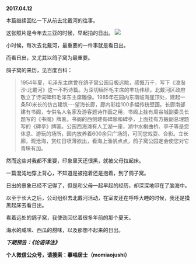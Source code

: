 
          
**2017.04.12**

本篇继续回忆一下从前去北戴河的往事。

这张照片是今年去三亚的时候，早起拍的日出。
![](http://imglf1.nosdn.127.net/img/U3VIK0Q0TFBVek14Z0xJc1o4UStaVE5ONGRZVVBHV1Zlc24raUNsM2VObz0.jpg)


小时候，每次去北戴河，最重要的一件事就是看日出。

而看日出，又尤其以鸽子窝为最重要。

鸽子窝的来历，见百度百科：
>1954年夏，毛泽东主席曾在鸽子窝公园目极远眺，感慨万千，写下《浪淘沙·北戴河》这一不朽诗篇。为深切缅怀毛主席的丰功伟绩，北戴河区政府敬立了诗词碑和毛泽东主席雕像。1985年在园内东南临海崖顶处，建起一条50米长的仿古建筑---望海长廊，廊内彩绘100多幅传统壁画。长廊南部建有书阁，专供名人名家及游客题诗作画之用，书阁上挂有周谷城副委员长题写的《书阁》牌匾。书阁的西侧建有碑廊和碑亭，上面挂有方毅副总理题写的《碑亭》牌匾。公园西海滩有人工湖一座，湖中水榭曲桥、亭子等是您休息、游玩的场所，园内放养着600余只广场鸽，可同您戏耍、合影。立长廊，观沧海，赏红日喷薄欲出，看海上渔帆点点，鸽子窝公园定会使您对它青睐有加。


然而这些对我都不重要，印象里天还很黑，就被父母拉起床。

一篇混沌地穿上背心，不知道是被拖着还是抱着，到了鸽子窝。

日出的景象已经不记得了，但是和父母一起早起的经历，却深深地印在了脑海中。

以至于长大之后，公司组织去北戴河活动，在室友还在呼呼大睡的时候，我还是摸黑起床去看日出。

看着远处的鸽子窝，我使劲回忆着很多年前的那个夏天。

海水的咸味、西瓜的甜味，以及那想不起来的日出。


***下期预告：《论语译注》***


**个人微信公众号，请搜索：摹喵居士（momiaojushi）**

        